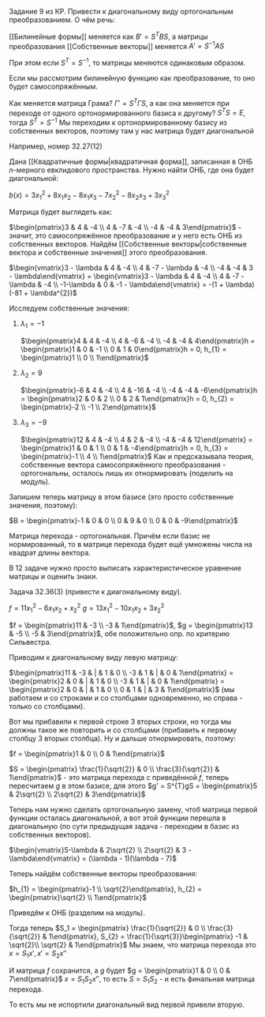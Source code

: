 Задание 9 из КР. Привести к диагональному виду ортогональным преобразованием. О чём речь:

[[Билинейные формы]] меняется как $B' = S^{T}BS$, а матрицы преобразования [[Собственные векторы]] меняется $A' = S^{-1}AS$

При этом если $S^{T} = S^{-1}$, то матрицы меняются одинаковым образом.

Если мы рассмотрим билинейную функцию как преобразование, то оно будет самосопряжённым.

Как меняется матрица Грама? $\Gamma' = S^{T}\Gamma S$, а как она меняется при переходе от одного ортонормированного базиса к другому?
$S^{T}S = E$, тогда $S^{T} = S^{-1}$ 
Мы переходим к ортонормированному базису из собственных векторов, поэтому там у нас матрица будет диагональной

Например, номер $32.27(12)$

Дана [[Квадратичные формы|квадратичная форма]], записанная в ОНБ $n$-мерного евклидового пространства. Нужно найти ОНБ, где она будет диагональной:

$b(x) = 3x_{1}^{2} + 8x_{1}x_{2} - 8x_{1}x_{3} - 7x_{2}^{2} - 8x_{2}x_{3} + 3x_{3}^{2}$

Матрица будет выглядеть как:

$\begin{pmatrix}3 & 4 & -4 \\ 4 & -7 & -4 \\ -4 & -4 & 3\end{pmatrix}$ - значит, это самосопряжённое преобразование и у него есть ОНБ из собственных векторов.
Найдём [[Собственные векторы|собственные вектора и собственные значения]] этого преобразования.

$\begin{vmatrix}3 - \lambda & 4 & -4 \\ 4 & -7 - \lambda & -4 \\ -4 & -4 & 3 - \lambda\end{vmatrix} = \begin{vmatrix}3 - \lambda & 4 & -4 \\ 4 & -7 - \lambda & -4 \\ -1-\lambda & 0 & -1 - \lambda\end{vmatrix} = -(1 + \lambda)(-81 + \lambda^{2})$

Исследуем собственные значения:
1) $\lambda_{1} = -1$
   
   $\begin{pmatrix}4 & 4 & -4 \\ 4 & -6 & -4 \\ -4 & -4 & 4\end{pmatrix}h = \begin{pmatrix}1 & 0 & -1 \\ 0 & 1 & 0\end{pmatrix}h = 0, h_{1} = \begin{pmatrix}1 \\ 0 \\ 1\end{pmatrix}$
2) $\lambda_{2} = 9$
   
   $\begin{pmatrix}-6 & 4 & -4 \\ 4 & -16 & -4 \\ -4 & -4 & -6\end{pmatrix}h = \begin{pmatrix}2 & 0 & 2 \\ 0 & 2 & 1\end{pmatrix}h = 0, h_{2} = \begin{pmatrix}-2 \\ -1 \\ 2\end{pmatrix}$
3) $\lambda_{3} = -9$
   
   $\begin{pmatrix}12 & 4 & -4 \\ 4 & 2 & -4 \\ -4 & -4 & 12\end{pmatrix} = \begin{pmatrix}1 & 0 & 1 \\ 0 & 1 & -4\end{pmatrix}h = 0, h_{3} = \begin{pmatrix}-1 \\ 4 \\ 1\end{pmatrix}$
Как и предсказывала теория, собственные вектора самосопряжённого преобразования - ортогональны, осталось лишь их отнормировать (поделить на модуль).

Запишем теперь матрицу в этом базисе (это просто собственные значения, поэтому):

$B = \begin{pmatrix}-1 & 0 & 0 \\ 0 & 9 & 0 \\ 0 & 0 & -9\end{pmatrix}$

Матрица перехода - ортогональная. Причём если базис не нормированный, то в матрице перехода будет ещё умножены числа на квадрат длины вектора.

В 12 задаче нужно просто выписать характеристическое уравнение матрицы и оценить знаки.

Задача $32.36(3)$ (привести к диагональному виду).

$f = 11x_{1}^{2} -6x_{1}x_{2}+ x_{2}^{2}$
$g = 13x_{1}^{2} - 10x_{1}x_{2} + 3x_{2}^{2}$

$f = \begin{pmatrix}11 & -3 \\ -3 & 1\end{pmatrix}$, $g = \begin{pmatrix}13  & -5 \\ -5 & 3\end{pmatrix}$, обе положительно опр. по критерию Сильвестра.

Приводим к диагональному виду левую матрицу:

$\begin{pmatrix}11  & -3 & | & 1 & 0  \\ -3 & 1 & | & 0 & 1\end{pmatrix} = \begin{pmatrix}2  & 0 & | & 1 & 0  \\ -3 & 1 & | & 0 & 1\end{pmatrix} = \begin{pmatrix}2  & 0 & | & 1 & 0  \\ 0 & 1 & | & 3 & 1\end{pmatrix}$ (мы работаем и со строками и со столбцами одновременно, но справа - только со столбцами).

Вот мы прибавили к первой строке 3 вторых строки, но тогда мы должны такое же повторить и со столбцами (прибавить к первому столбцу 3 вторых столбца).
Ну и дальше отнормировать, поэтому:

$f = \begin{pmatrix}1 & 0 \\ 0 & 1\end{pmatrix}$

$S = \begin{pmatrix} \frac{1}{\sqrt{2}} & 0 \\ \frac{3}{\sqrt{2}} & 1\end{pmatrix}$ - это матрица перехода с приведённой $f$, теперь пересчитаем $g$ в этом базисе, для этого $g' = S^{T}gS = \begin{pmatrix}5  & 2\sqrt{2}  \\ 2\sqrt{2} & 3\end{pmatrix}$

Теперь нам нужно сделать ортогональную замену, чтоб матрица первой функции осталась диагональной, а вот этой функции перешла в диагональную (по сути предыдущая задача - переходим в базис из собственных векторов).

$\begin{vmatrix}5-\lambda  & 2\sqrt{2} \\ 2\sqrt{2} & 3 - \lambda\end{vmatrix} = (\lambda - 1)(\lambda - 7)$

Теперь найдём собственные векторы преобразования:

$h_{1} = \begin{pmatrix}-1 \\ \sqrt{2}\end{pmatrix}, h_{2} = \begin{pmatrix}\sqrt{2} \\ 1\end{pmatrix}$

Приведём к ОНБ (разделим на модуль).

Тогда теперь $S_1 = \begin{pmatrix} \frac{1}{\sqrt{2}} & 0 \\ \frac{3}{\sqrt{2}} & 1\end{pmatrix}, S_{2} = \frac{1}{\sqrt{3}}\begin{pmatrix} -1 & \sqrt{2}\\ \sqrt{2} & 1\end{pmatrix}$
Мы знаем, что матрица перехода это $x = S_{1}x', x' = S_{2}x''$

И матрица $f$ сохранится, а $g$ будет $g = \begin{pmatrix}1 & 0 \\ 0 & 7\end{pmatrix}$
$x = S_{1}S_{2}x''$, то есть $S = S_{1}S_{2}$ - и есть финальная матрица перехода.

То есть мы не испортили диагональный вид первой привели вторую.






